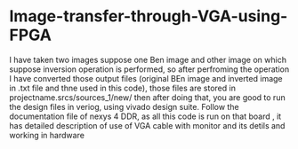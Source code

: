 # Image-transfer-through-VGA-using-FPGA
I have taken two images suppose one Ben image and other image on which suppose inversion operation is performed, so after perfroming the operation I have converted those output files (original BEn image and inverted image in .txt file and thne used in this code), 
those files are stored in projectname.srcs/sources_1/new/
then after doing that, you are good to run the design files in veriog, using vivado design suite.
Follow the documentation file of nexys 4 DDR, as all this code is run on that board , it has detailed description of use of VGA cable with monitor and its detils and working in hardware
